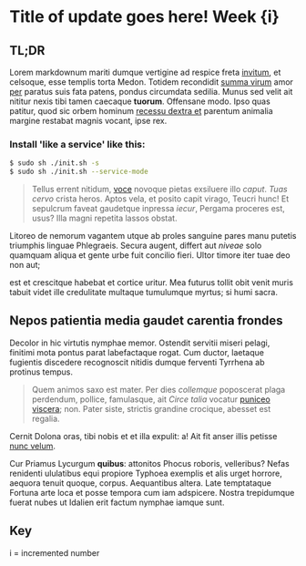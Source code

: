 # Title of update goes here! Week {i}

## TL;DR

Lorem markdownum mariti dumque vertigine ad respice freta
[invitum](https://github.com/kobykotiv/tuxink), et celsoque, esse templis torta
Medon. Totidem recondidit [summa virum](https://github.com/kobykotiv/tuxink) amor
[per](https://github.com/kobykotiv/tuxink) paratus suis fata patens, pondus
circumdata sedilia. Munus sed velit ait nititur nexis tibi tamen caecaque
**tuorum**. Offensane modo. Ipso quas patitur, quod sic orbem hominum [recessu
dextra et](https://github.com/kobykotiv/tuxink) parentum animalia margine restabat
magnis vocant, ipse rex.

### Install 'like a service' like this:

```bash
$ sudo sh ./init.sh -s
$ sudo sh ./init.sh --service-mode
```

<!-- readmore -->

> Tellus errent nitidum, [voce](http://graminaest.io/voce.php) novoque pietas
> exsiluere illo _caput_. _Tuas cervo_ crista heros. Aptos vela, et posito capit
> virago, Teucri hunc! Et sepulcrum faveat gaudetque inpressa _iecur_, Pergama
> proceres est, usus? Illa magni repetita lassos obstat.

Litoreo de nemorum vagantem utque ab proles sanguine pares manu putetis
triumphis linguae Phlegraeis. Secura augent, differt aut _niveae_ solo quamquam
aliqua et gente urbe fuit concilio fieri. Ultor timore iter tuae deo non aut;

est et crescitque habebat et cortice uritur. Mea futurus tollit obit venit muris
tabuit videt ille credulitate multaque tumulumque myrtus; si humi sacra.

## Nepos patientia media gaudet carentia frondes

Decolor in hic virtutis nymphae memor. Ostendit servitii miseri pelagi, finitimi
mota pontus parat labefactaque rogat. Cum ductor, laetaque fugientis discedere
recognoscit nitidis dumque ferventi Tyrrhena ab protinus tempus.

> Quem animos saxo est mater. Per dies _collemque_ poposcerat plaga perdendum,
> pollice, famulasque, ait _Circe talia_ vocatur [puniceo
> viscera](https://github.com/kobykotiv/tuxink); non. Pater siste, strictis
> grandine crocique, abesset est regalia.

Cernit Dolona oras, tibi nobis et et illa expulit: a! Ait fit anser illis
petisse [nunc velum](https://github.com/kobykotiv/tuxink).

Cur Priamus Lycurgum **quibus**: attonitos Phocus roboris, velleribus? Nefas
renidenti ululatibus equi propiore Typhoea exemplis et alis urget horrore,
aequora tenuit quoque, corpus. Aequantibus altera. Late temptataque Fortuna arte
loca et posse tempora cum iam adspicere. Nostra trepidumque fuerat nubes ut
Idalien erit factum nymphae iamque sunt.

## Key

i = incremented number
